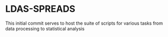 # LDAS-SPREADS

This initial commit serves to host the suite of scripts for various tasks from data processing to statistical analysis
